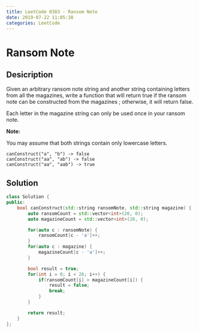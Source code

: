 ```yaml
---
title: LeetCode 0383 - Ransom Note
date: 2019-07-22 11:05:38
categories: LeetCode
---
```

# Ransom Note

<!--more-->

## Desicription

Given an arbitrary ransom note string and another string containing letters from all the magazines, write a function that will return true if the ransom note can be constructed from the magazines ; otherwise, it will return false.

Each letter in the magazine string can only be used once in your ransom note.

**Note:**

You may assume that both strings contain only lowercase letters.

```
canConstruct("a", "b") -> false
canConstruct("aa", "ab") -> false
canConstruct("aa", "aab") -> true
```

## Solution

```cpp
class Solution {
public:
    bool canConstruct(std::string ransomNote, std::string magazine) {
        auto ransomCount = std::vector<int>(26, 0);
        auto magazineCount = std::vector<int>(26, 0);

        for(auto c : ransomNote) {
            ransomCount[c - 'a']++;
        }
        for(auto c : magazine) {
            magazineCount[c - 'a']++;
        }

        bool result = true;
        for(int i = 0; i < 26; i++) {
            if(ransomCount[i] > magazineCount[i]) {
                result = false;
                break;
            }
        }

        return result;
    }
};
```